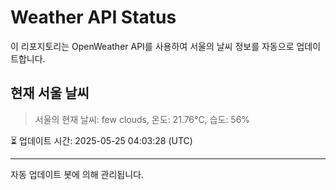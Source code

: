 
# Weather API Status

이 리포지토리는 OpenWeather API를 사용하여 서울의 날씨 정보를 자동으로 업데이트합니다.

## 현재 서울 날씨
> 서울의 현재 날씨: few clouds, 온도: 21.76°C, 습도: 56%

⏳ 업데이트 시간: 2025-05-25 04:03:28 (UTC)

---
자동 업데이트 봇에 의해 관리됩니다.
